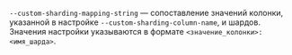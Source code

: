 `--custom-sharding-mapping-string` — сопоставление значений колонки, указанной в настройке `--custom-sharding-column-name`, и шардов. Значения настройки указываются в формате `<значение_колонки>:<имя_шарда>`.
